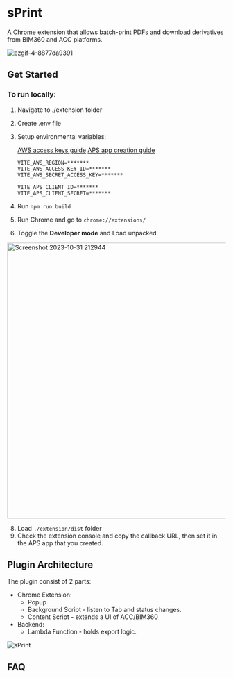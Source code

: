 
# sPrint
A Chrome extension that allows batch-print PDFs and download derivatives from BIM360 and ACC platforms.

![ezgif-4-8877da9391](https://github.com/PerkinsAndWill-IO/sPrint/assets/62248969/776ef003-92f6-4031-923c-be8ed1508264)

## Get Started
### To run locally:
1. Navigate to ./extension folder
2. Create .env file
3. Setup environmental variables:

    [AWS access keys guide](https://docs.aws.amazon.com/IAM/latest/UserGuide/id_credentials_access-keys.html)
    [APS app creation guide](https://aps.autodesk.com/en/docs/oauth/v1/tutorials/create-app/)
    ```
    VITE_AWS_REGION=*******
    VITE_AWS_ACCESS_KEY_ID=*******
    VITE_AWS_SECRET_ACCESS_KEY=*******
    
    VITE_APS_CLIENT_ID=*******
    VITE_APS_CLIENT_SECRET=*******
    ```
4. Run ```npm run build```
5. Run Chrome and go to ```chrome://extensions/```
6. Toggle the **Developer mode** and Load unpacked
 <img width="635" alt="Screenshot 2023-10-31 212944" src="https://github.com/PerkinsAndWill-IO/sPrint/assets/62248969/05d24552-91a3-463f-bbb5-f426ee82ae6c">

8. Load ```./extension/dist``` folder
9. Check the extension console and copy the callback URL, then set it in the APS app that you created.




## Plugin  Architecture
The plugin consist of 2 parts:

- Chrome Extension:
  - Popup
  - Background Script - listen to Tab and status changes.
  - Content Script - extends a UI of ACC/BIM360
- Backend:
  - Lambda Function - holds export logic.

![sPrint](https://github.com/PerkinsAndWill-IO/sPrint/assets/62248969/50e0195f-62bb-4108-a5e9-0088fffd77b9)

## FAQ
